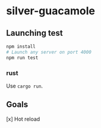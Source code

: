 # silver-guacamole

## Launching test

```bash
npm install
# Launch any server on port 4000
npm run test
```

### rust

Use `cargo run`.

## Goals

[x] Hot reload

